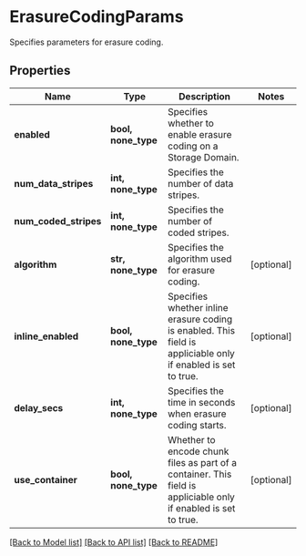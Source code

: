 # ErasureCodingParams

Specifies parameters for erasure coding.

## Properties
Name | Type | Description | Notes
------------ | ------------- | ------------- | -------------
**enabled** | **bool, none_type** | Specifies whether to enable erasure coding on a Storage Domain. | 
**num_data_stripes** | **int, none_type** | Specifies the number of data stripes. | 
**num_coded_stripes** | **int, none_type** | Specifies the number of coded stripes. | 
**algorithm** | **str, none_type** | Specifies the algorithm used for erasure coding. | [optional] 
**inline_enabled** | **bool, none_type** | Specifies whether inline erasure coding is enabled. This field is appliciable only if enabled is set to true. | [optional] 
**delay_secs** | **int, none_type** | Specifies the time in seconds when erasure coding starts. | [optional] 
**use_container** | **bool, none_type** | Whether to encode chunk files as part of a container. This field is appliciable only if enabled is set to true. | [optional] 

[[Back to Model list]](../README.md#documentation-for-models) [[Back to API list]](../README.md#documentation-for-api-endpoints) [[Back to README]](../README.md)


